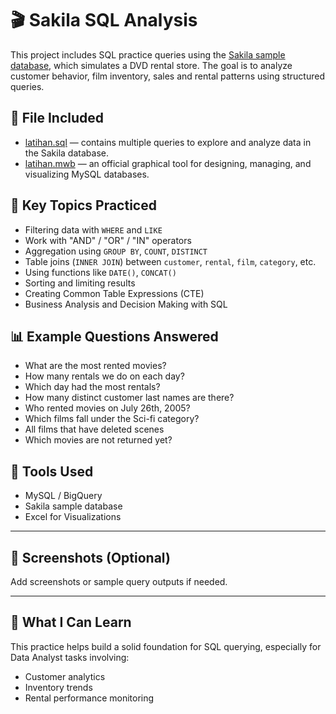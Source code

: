 # 🎬 Sakila SQL Analysis

This project includes SQL practice queries using the [Sakila sample database](https://dev.mysql.com/doc/sakila/en/), which simulates a DVD rental store. The goal is to analyze customer behavior, film inventory, sales and rental patterns using structured queries.

## 📁 File Included
- [latihan.sql](https://github.com/muhammadmitchell/Portofolio-Data-Analyst/blob/2a113919aa65bb227bc0cd893b91fc9b662c2b7a/sakila-sql-analysis/latihan.sql) — contains multiple queries to explore and analyze data in the Sakila database.
- [latihan.mwb](https://github.com/muhammadmitchell/Portofolio-Data-Analyst/blob/585e27ed9ee1b692d891956e854031806401ba2e/sakila-sql-analysis/latihan.mwb) —  an official graphical tool for designing, managing, and visualizing MySQL databases.

## 🧠 Key Topics Practiced
- Filtering data with `WHERE` and `LIKE`
- Work with "AND" / "OR" / "IN" operators
- Aggregation using `GROUP BY`, `COUNT`, `DISTINCT`
- Table joins (`INNER JOIN`) between `customer`, `rental`, `film`, `category`, etc.
- Using functions like `DATE()`, `CONCAT()`
- Sorting and limiting results
- Creating Common Table Expressions (CTE)
- Business Analysis and Decision Making with SQL

## 📊 Example Questions Answered
- What are the most rented movies?
- How many rentals we do on each day?
- Which day had the most rentals?
- How many distinct customer last names are there?
- Who rented movies on July 26th, 2005?
- Which films fall under the Sci-fi category?
- All films that have deleted scenes
- Which movies are not returned yet?

## 🧰 Tools Used
- MySQL / BigQuery
- Sakila sample database
- Excel for Visualizations

---

## 📸 Screenshots (Optional)
Add screenshots or sample query outputs if needed.

---

## 🧩 What I Can Learn
This practice helps build a solid foundation for SQL querying, especially for Data Analyst tasks involving:
- Customer analytics
- Inventory trends
- Rental performance monitoring

